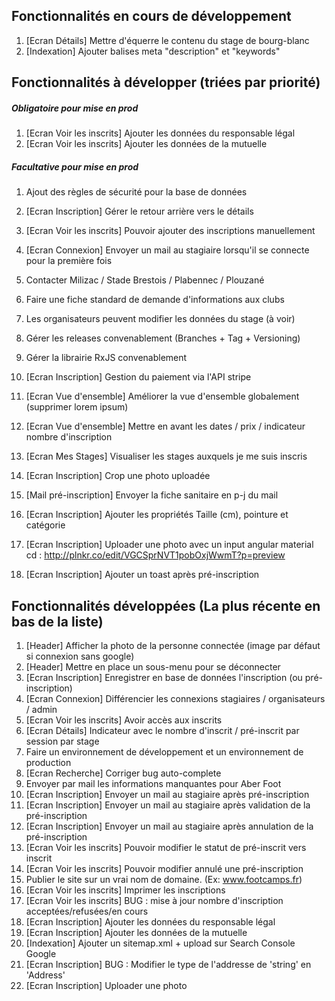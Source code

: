 ## Fonctionnalités en cours de développement
1. [Ecran Détails] Mettre d'équerre le contenu du stage de bourg-blanc 
1. [Indexation] Ajouter balises meta "description" et "keywords"

## Fonctionnalités à développer (triées par priorité)
##### Obligatoire pour mise en prod
1. [Ecran Voir les inscrits] Ajouter les données du responsable légal
1. [Ecran Voir les inscrits] Ajouter les données de la mutuelle

##### Facultative pour mise en prod
1. Ajout des règles de sécurité pour la base de données
1. [Ecran Inscription] Gérer le retour arrière vers le détails
1. [Ecran Voir les inscrits] Pouvoir ajouter des inscriptions manuellement
1. [Ecran Connexion] Envoyer un mail au stagiaire lorsqu'il se connecte pour la première fois

1. Contacter Milizac / Stade Brestois / Plabennec / Plouzané
1. Faire une fiche standard de demande d'informations aux clubs
1. Les organisateurs peuvent modifier les données du stage (à voir)
1. Gérer les releases convenablement (Branches + Tag + Versioning)
1. Gérer la librairie RxJS convenablement

1. [Ecran Inscription] Gestion du paiement via l'API stripe
1. [Ecran Vue d'ensemble] Améliorer la vue d'ensemble globalement (supprimer lorem ipsum)
1. [Ecran Vue d'ensemble] Mettre en avant les dates / prix / indicateur nombre d'inscription
1. [Ecran Mes Stages] Visualiser les stages auxquels je me suis inscris
1. [Ecran Inscription] Crop une photo uploadée
1. [Mail pré-inscription] Envoyer la fiche sanitaire en p-j du mail
1. [Ecran Inscription] Ajouter les propriétés Taille (cm), pointure et catégorie
1. [Ecran Inscription] Uploader une photo avec un input angular material cd : http://plnkr.co/edit/VGCSprNVT1pobOxjWwmT?p=preview
1. [Ecran Inscription] Ajouter un toast après pré-inscription


## Fonctionnalités développées (La plus récente en bas de la liste)
1. [Header] Afficher la photo de la personne connectée (image par défaut si connexion sans google)
1. [Header] Mettre en place un sous-menu pour se déconnecter
1. [Ecran Inscription] Enregistrer en base de données l'inscription (ou pré-inscription)
1. [Ecran Connexion] Différencier les connexions stagiaires / organisateurs / admin
1. [Ecran Voir les inscrits] Avoir accès aux inscrits
1. [Ecran Détails] Indicateur avec le nombre d'inscrit / pré-inscrit par session par stage
1. Faire un environnement de développement et un environnement de production
1. [Ecran Recherche] Corriger bug auto-complete
1. Envoyer par mail les informations manquantes pour Aber Foot
1. [Ecran Inscription] Envoyer un mail au stagiaire après pré-inscription
1. [Ecran Inscription] Envoyer un mail au stagiaire après validation de la pré-inscription
1. [Ecran Inscription] Envoyer un mail au stagiaire après annulation de la pré-inscription
1. [Ecran Voir les inscrits] Pouvoir modifier le statut de pré-inscrit vers inscrit
1. [Ecran Voir les inscrits] Pouvoir modifier annulé une pré-inscription
1. Publier le site sur un vrai nom de domaine. (Ex: www.footcamps.fr) 
1. [Ecran Voir les inscrits] Imprimer les inscriptions
1. [Ecran Voir les inscrits] BUG : mise à jour nombre d'inscription acceptées/refusées/en cours 
1. [Ecran Inscription] Ajouter les données du responsable légal
1. [Ecran Inscription] Ajouter les données de la mutuelle
1. [Indexation] Ajouter un sitemap.xml + upload sur Search Console Google
1. [Ecran Inscription] BUG : Modifier le type de l'addresse de 'string' en 'Address'
1. [Ecran Inscription] Uploader une photo
